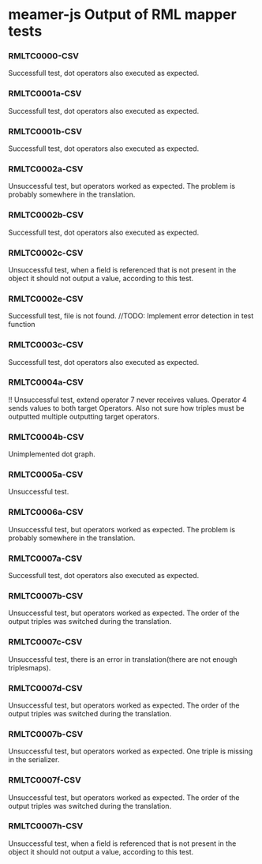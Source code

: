 # meamer-js Output of RML mapper tests

### RMLTC0000-CSV
Successfull test, dot operators also executed as expected.

### RMLTC0001a-CSV
Successfull test, dot operators also executed as expected.

### RMLTC0001b-CSV
Successfull test, dot operators also executed as expected.

### RMLTC0002a-CSV
Unsuccessful test, but operators worked as expected. The problem is probably somewhere in the translation.

### RMLTC0002b-CSV
Successfull test, dot operators also executed as expected.

### RMLTC0002c-CSV
Unsuccessful test, when a field is referenced that is not present in the object it should not output a value,
    according to this test.

### RMLTC0002e-CSV
Successfull test, file is not found. //TODO: Implement error detection in test function

### RMLTC0003c-CSV
Successfull test, dot operators also executed as expected.

### RMLTC0004a-CSV
!!
Unsuccessful test, extend operator 7 never receives values.  Operator 4 sends values to both target Operators.
Also not sure how triples must be outputted multiple outputting target operators.

### RMLTC0004b-CSV
Unimplemented dot graph.

### RMLTC0005a-CSV
Unsuccessful test.

### RMLTC0006a-CSV
Unsuccessful test, but operators worked as expected. The problem is probably somewhere in the translation.

### RMLTC0007a-CSV
Successfull test, dot operators also executed as expected.

### RMLTC0007b-CSV
Unsuccessful test, but operators worked as expected. The order of the output triples was switched during the translation.

### RMLTC0007c-CSV
Unsuccessful test, there is an error in translation(there are not enough triplesmaps).

### RMLTC0007d-CSV
Unsuccessful test, but operators worked as expected. The order of the output triples was switched during the translation.

### RMLTC0007b-CSV
Unsuccessful test, but operators worked as expected. 
One triple is missing in the serializer.

### RMLTC0007f-CSV
Unsuccessful test, but operators worked as expected. 
The order of the output triples was switched during the translation.

### RMLTC0007h-CSV
Unsuccessful test, when a field is referenced that is not present in the object it should not output a value,
    according to this test.
